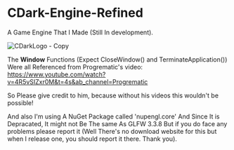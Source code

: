 # CDark-Engine-Refined
A Game Engine That I Made (Still In development).

![CDarkLogo - Copy](https://user-images.githubusercontent.com/94703299/229128903-b025d71d-6ae6-4cad-b7ff-54228d36392a.png)

The **Window** Functions (Expect CloseWindow() and TerminateApplication()) Were all Referenced from Progrematic's video: https://www.youtube.com/watch?v=4R5vSIZxr0M&t=4s&ab_channel=Progrematic

So Please give credit to him, because without his videos this wouldn't be possible!

And also I'm using A NuGet Package called 'nupengl.core' And Since It is Depracated, It might not Be The same As GLFW 3.3.8 But if you do face any problems please report it (Well There's no download website for this but when I release one, you should report it there. Thank you). 
